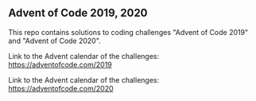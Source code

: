 ## Advent of Code 2019, 2020

This repo contains solutions to coding challenges "Advent of Code 2019" and "Advent of Code 2020".

Link to the Advent calendar of the challenges: https://adventofcode.com/2019

Link to the Advent calendar of the challenges: https://adventofcode.com/2020
